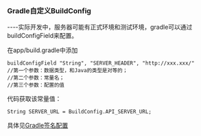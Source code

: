 ### Gradle自定义BuildConfig

----实际开发中，服务器可能有正式环境和测试环境，gradle可以通过buildConfigField来配置。

在app/build.gradle中添加
```
buildConfigField "String", "SERVER_HEADER", "http://xxx.xxx/"
//第一个参数：数据类型，和Java的类型是对等的；
//第二个参数：常量名；
//第三个参数：配置的值

```
代码获取该常量值：

```
String SERVER_URL = BuildConfig.API_SERVER_URL;
```

具体见[Gradle签名配置](http://note.youdao.com/)
